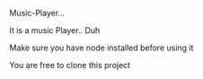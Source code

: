 Music-Player...

It is a music Player.. Duh

Make sure you have node installed before using it

You are free to clone this project
